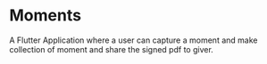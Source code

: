 # Moments
A Flutter Application where a user can capture a moment and make collection of moment and share the signed pdf to giver.

